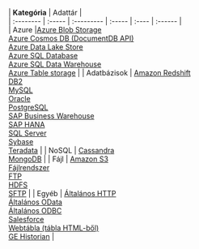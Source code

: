 | **Kategória** | Adattár |  
| :-------- | :----- | :--------- | :----- | :---- | :------ |  
| Azure |[Azure Blob Storage](../articles/data-factory/data-factory-azure-blob-connector.md)<br/>[Azure Cosmos DB (DocumentDB API)](../articles/data-factory/data-factory-azure-documentdb-connector.md)<br/>[Azure Data Lake Store](../articles/data-factory/data-factory-azure-datalake-connector.md)<br/>[Azure SQL Database](../articles/data-factory/data-factory-azure-sql-connector.md)<br/>[Azure SQL Data Warehouse](../articles/data-factory/data-factory-azure-sql-data-warehouse-connector.md)<br/>[Azure Table storage](../articles/data-factory/data-factory-azure-table-connector.md) | 
| Adatbázisok | [Amazon Redshift](../articles/data-factory/data-factory-amazon-redshift-connector.md)<br/>[DB2](../articles/data-factory/data-factory-onprem-db2-connector.md)<br/>[MySQL](../articles/data-factory/data-factory-onprem-mysql-connector.md)<br/>[Oracle](../articles/data-factory/data-factory-onprem-oracle-connector.md)<br/>[PostgreSQL](../articles/data-factory/data-factory-onprem-postgresql-connector.md)<br/>[SAP Business Warehouse](../articles/data-factory/data-factory-sap-business-warehouse-connector.md)<br/>[SAP HANA](../articles/data-factory/data-factory-sap-hana-connector.md)<br/>[SQL Server](../articles/data-factory/data-factory-sqlserver-connector.md)<br/>[Sybase](../articles/data-factory/data-factory-onprem-sybase-connector.md)<br/>[Teradata](../articles/data-factory/data-factory-onprem-teradata-connector.md) |
| NoSQL | [Cassandra](../articles/data-factory/data-factory-onprem-cassandra-connector.md)<br/>[MongoDB](../articles/data-factory/data-factory-on-premises-mongodb-connector.md) | 
| Fájl | [Amazon S3](../articles/data-factory/data-factory-amazon-simple-storage-service-connector.md)<br/>[Fájlrendszer](../articles/data-factory/data-factory-onprem-file-system-connector.md)<br/>[FTP](../articles/data-factory/data-factory-ftp-connector.md)<br/>[HDFS](../articles/data-factory/data-factory-hdfs-connector.md)<br/>[SFTP](../articles/data-factory/data-factory-sftp-connector.md) |
| Egyéb | [Általános HTTP](../articles/data-factory/data-factory-http-connector.md)<br/>[Általános OData](../articles/data-factory/data-factory-odata-connector.md)<br/>[Általános ODBC](../articles/data-factory/data-factory-odbc-connector.md)<br/>[Salesforce](../articles/data-factory/data-factory-salesforce-connector.md)<br/>[Webtábla (tábla HTML-ből)](../articles/data-factory/data-factory-web-table-connector.md)<br/>[GE Historian](../articles/data-factory/data-factory-odbc-connector.md#ge-historian-store) |
